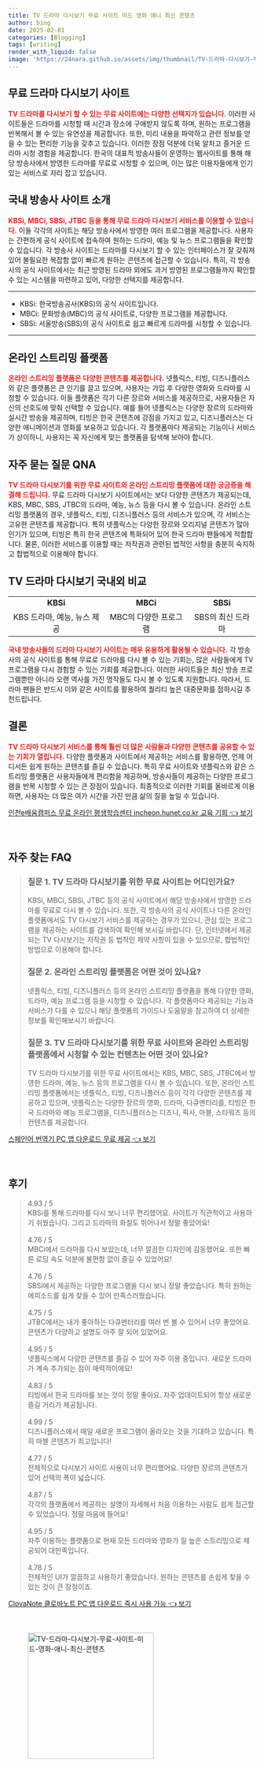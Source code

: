 ```yaml
---
title: TV 드라마 다시보기 무료 사이트 미드 영화 애니 최신 콘텐츠
author: bing
date: 2025-02-01
categories: [Blogging]
tags: [writing]
render_with_liquid: false
image: 'https://24nara.github.io/assets/img/thumbnail/TV-드라마-다시보기-무료-사이트-미드-영화-애니-최신-콘텐츠.webp'
---
```



<h2 id='무료 드라마 다시보기 사이트'>무료 드라마 다시보기 사이트</h2>

<p><b><span style="color: #ee2323;">TV 드라마를 다시보기 할 수 있는 무료 사이트에는 다양한 선택지가 있습니다.</span></b> 이러한 사이트들은 드라마를 시청할 때 시간과 장소에 구애받지 않도록 하며, 원하는 프로그램을 반복해서 볼 수 있는 유연성을 제공합니다. 또한, 미리 내용을 파악하고 관련 정보를 얻을 수 있는 편리한 기능을 갖추고 있습니다. 이러한 장점 덕분에 더욱 알차고 즐거운 드라마 시청 경험을 제공합니다. 한국의 대표적 방송사들이 운영하는 웹사이트를 통해 해당 방송사에서 방영한 드라마를 무료로 시청할 수 있으며, 이는 많은 이용자들에게 인기 있는 서비스로 자리 잡고 있습니다.</p>

<h2 id='국내 방송사 사이트 소개'>국내 방송사 사이트 소개</h2>

<p><b><span style="color: #ee2323;">KBSi, MBCi, SBSi, JTBC 등을 통해 무료 드라마 다시보기 서비스를 이용할 수 있습니다.</span></b> 이들 각각의 사이트는 해당 방송사에서 방영한 여러 프로그램을 제공합니다. 사용자는 간편하게 공식 사이트에 접속하여 원하는 드라마, 예능 및 뉴스 프로그램들을 확인할 수 있습니다. 각 방송사 사이트는 드라마를 다시보기 할 수 있는 인터페이스가 잘 갖춰져 있어 불필요한 복잡함 없이 빠르게 원하는 콘텐츠에 접근할 수 있습니다. 특히, 각 방송사의 공식 사이트에서는 최근 방영된 드라마 외에도 과거 방영된 프로그램들까지 확인할 수 있는 시스템을 마련하고 있어, 다양한 선택지를 제공합니다.</p>

<hr />

<ul>
    <li>KBSi: 한국방송공사(KBS)의 공식 사이트입니다.</li>
    <li>MBCi: 문화방송(MBC)의 공식 사이트로, 다양한 프로그램을 제공합니다.</li>
    <li>SBSi: 서울방송(SBS)의 공식 사이트로 쉽고 빠르게 드라마를 시청할 수 있습니다.</li>
</ul>

<hr />

<h2 id='온라인 스트리밍 플랫폼'>온라인 스트리밍 플랫폼</h2>

<p><b><span style="color: #ee2323;">온라인 스트리밍 플랫폼은 다양한 콘텐츠를 제공합니다.</span></b> 넷플릭스, 티빙, 디즈니플러스와 같은 플랫폼은 큰 인기를 끌고 있으며, 사용자는 가입 후 다양한 영화와 드라마를 시청할 수 있습니다. 이들 플랫폼은 각기 다른 장르와 서비스를 제공하므로, 사용자들은 자신의 선호도에 맞춰 선택할 수 있습니다. 예를 들어 넷플릭스는 다양한 장르의 드라마와 실시간 방송을 제공하며, 티빙은 한국 콘텐츠에 강점을 가지고 있고, 디즈니플러스는 다양한 애니메이션과 영화를 보유하고 있습니다. 각 플랫폼마다 제공되는 기능이나 서비스가 상이하니, 사용자는 꼭 자신에게 맞는 플랫폼을 탐색해 보아야 합니다.</p>

<h2 id='자주 묻는 질문 QNA'>자주 묻는 질문 QNA</h2>

<p><b><span style="color: #ee2323;">TV 드라마 다시보기를 위한 무료 사이트와 온라인 스트리밍 플랫폼에 대한 궁금증을 해결해 드립니다.</span></b> 무료 드라마 다시보기 사이트에서는 보다 다양한 콘텐츠가 제공되는데, KBS, MBC, SBS, JTBC의 드라마, 예능, 뉴스 등을 다시 볼 수 있습니다. 온라인 스트리밍 플랫폼의 경우, 넷플릭스, 티빙, 디즈니플러스 등의 서비스가 있으며, 각 서비스는 고유한 콘텐츠를 제공합니다. 특히 넷플릭스는 다양한 장르와 오리지널 콘텐츠가 많아 인기가 있으며, 티빙은 특히 한국 콘텐츠에 특화되어 있어 한국 드라마 팬들에게 적합합니다. 물론, 이러한 서비스를 이용할 때는 저작권과 관련된 법적인 사항을 충분히 숙지하고 합법적으로 이용해야 합니다.</p>

<h2 id='TV 드라마 다시보기 국내외 비교'>TV 드라마 다시보기 국내외 비교</h2>

<table>
    <tr>
        <td style="text-align: center; height: 17px;"><b>KBSi</b></td>
        <td style="text-align: center; height: 17px;"><b>MBCi</b></td>
        <td style="text-align: center; height: 17px;"><b>SBSi</b></td>
    </tr>
    <tr>
        <td style="text-align: center; height: 17px;">KBS 드라마, 예능, 뉴스 제공</td>
        <td style="text-align: center; height: 17px;">MBC의 다양한 프로그램</td>
        <td style="text-align: center; height: 17px;">SBS의 최신 드라마</td>
    </tr>
</table>

<p><b><span style="color: #ee2323;">국내 방송사들의 드라마 다시보기 사이트는 매우 유용하게 활용될 수 있습니다.</span></b> 각 방송사의 공식 사이트를 통해 무료로 드라마를 다시 볼 수 있는 기회는, 많은 사람들에게 TV 프로그램을 다시 경험할 수 있는 기회를 제공합니다. 이러한 사이트들은 최신 방송 프로그램뿐만 아니라 오랜 역사를 가진 명작들도 다시 볼 수 있도록 지원합니다. 따라서, 드라마 팬들은 반드시 이와 같은 사이트를 활용하여 퀄리티 높은 대중문화를 접하시길 추천드립니다.</p>

<h2 id='결론'>결론</h2>

<p><b><span style="color: #ee2323;">TV 드라마 다시보기 서비스를 통해 훨씬 더 많은 사람들과 다양한 콘텐츠를 공유할 수 있는 기회가 열립니다.</span></b> 다양한 플랫폼과 사이트에서 제공하는 서비스를 활용하면, 언제 어디서든 쉽게 원하는 콘텐츠를 즐길 수 있습니다. 특히 무료 사이트와 넷플릭스와 같은 스트리밍 플랫폼은 사용자들에게 편리함을 제공하며, 방송사들이 제공하는 다양한 프로그램을 반복 시청할 수 있는 큰 장점이 있습니다. 최종적으로 이러한 기회를 올바르게 이용하면, 사용자는 더 많은 여가 시간을 가진 만큼 삶의 질을 높일 수 있습니다.</p>


<p><a class="click-button" title="인천e배움캠퍼스 무료 온라인 평생학습센터 incheon.hunet.co.kr 교육 기회" href="https://24nara.github.io/posts/%EC%9D%B8%EC%B2%9Ce%EB%B0%B0%EC%9B%80%EC%BA%A0%ED%8D%BC%EC%8A%A4-%EB%AC%B4%EB%A3%8C-%EC%98%A8%EB%9D%BC%EC%9D%B8-%ED%8F%89%EC%83%9D%ED%95%99%EC%8A%B5%EC%84%BC%ED%84%B0-incheon.hunet.co.kr-%EA%B5%90%EC%9C%A1-%EA%B8%B0%ED%9A%8C/" rel="dofollow">인천e배움캠퍼스 무료 온라인 평생학습센터 incheon.hunet.co.kr 교육 기회 👈 보기</a></p><br>
<h2 id='자주_찾는_FAQ'>자주 찾는 FAQ</h2>
<div itemscope="" itemtype="https://schema.org/FAQPage"> 
<blockquote> 
<div itemscope="" itemprop="mainEntity" itemtype="https://schema.org/Question"> 
<h3 itemprop="name">질문 1. TV 드라마 다시보기를 위한 무료 사이트는 어디인가요?</h3> 
<div itemscope="" itemprop="acceptedAnswer" itemtype="https://schema.org/Answer"> 
<span itemprop="text"> 
<p>KBSi, MBCi, SBSi, JTBC 등의 공식 사이트에서 해당 방송사에서 방영한 드라마를 무료로 다시 볼 수 있습니다. 또한, 각 방송사의 공식 사이트나 다른 온라인 플랫폼에서도 TV 다시보기 서비스를 제공하는 경우가 있으니, 관심 있는 프로그램을 제공하는 사이트를 검색하여 확인해 보시길 바랍니다. 단, 인터넷에서 제공되는 TV 다시보기는 저작권 등 법적인 제약 사항이 있을 수 있으므로, 합법적인 방법으로 이용해야 합니다.</p> 
</span> 
</div> 
</div> 
<div itemscope="" itemprop="mainEntity" itemtype="https://schema.org/Question"> 
<h3 itemprop="name">질문 2. 온라인 스트리밍 플랫폼은 어떤 것이 있나요?</h3> 
<div itemscope="" itemprop="acceptedAnswer" itemtype="https://schema.org/Answer"> 
<span itemprop="text"> 
<p>넷플릭스, 티빙, 디즈니플러스 등의 온라인 스트리밍 플랫폼을 통해 다양한 영화, 드라마, 예능 프로그램 등을 시청할 수 있습니다. 각 플랫폼마다 제공되는 기능과 서비스가 다를 수 있으니 해당 플랫폼의 가이드나 도움말을 참고하여 더 상세한 정보를 확인해보시기 바랍니다.</p> 
</span> 
</div> 
</div> 
<div itemscope="" itemprop="mainEntity" itemtype="https://schema.org/Question"> 
<h3 itemprop="name">질문 3. TV 드라마 다시보기를 위한 무료 사이트와 온라인 스트리밍 플랫폼에서 시청할 수 있는 컨텐츠는 어떤 것이 있나요?</h3> 
<div itemscope="" itemprop="acceptedAnswer" itemtype="https://schema.org/Answer"> 
<span itemprop="text"> 
<p>TV 드라마 다시보기를 위한 무료 사이트에서는 KBS, MBC, SBS, JTBC에서 방영한 드라마, 예능, 뉴스 등의 프로그램을 다시 볼 수 있습니다. 또한, 온라인 스트리밍 플랫폼에서는 넷플릭스, 티빙, 디즈니플러스 등이 각각 다양한 콘텐츠를 제공하고 있으며, 넷플릭스는 다양한 장르의 영화, 드라마, 다큐멘터리를, 티빙은 한국 드라마와 예능 프로그램을, 디즈니플러스는 디즈니, 픽사, 마블, 스타워즈 등의 컨텐츠를 제공합니다.</p> 
</span> 
</div> 
</div> 
</blockquote> 
</div>
<p><a class="click-button" title="스페인어 번역기 PC 앱 다운로드 무료 제공" href="https://24nara.github.io/posts/%EC%8A%A4%ED%8E%98%EC%9D%B8%EC%96%B4-%EB%B2%88%EC%97%AD%EA%B8%B0-PC-%EC%95%B1-%EB%8B%A4%EC%9A%B4%EB%A1%9C%EB%93%9C-%EB%AC%B4%EB%A3%8C-%EC%A0%9C%EA%B3%B5/" rel="dofollow">스페인어 번역기 PC 앱 다운로드 무료 제공 👈 보기</a></p><br>
<h2 id='후기'>후기</h2>
<div itemscope itemtype="https://schema.org/Product">
  <blockquote>
  <div itemprop="review" itemscope itemtype="https://schema.org/Review">
      <div itemprop="reviewRating" itemscope itemtype="https://schema.org/Rating"> <span itemprop="ratingValue">4.93</span> / <span itemprop="bestRating">5</span> </div>
      <span itemprop="reviewBody">KBSi를 통해 드라마를 다시 보니 너무 편리했어요. 사이트가 직관적이고 사용하기 쉬웠습니다. 그리고 드라마의 화질도 뛰어나서 정말 좋았어요!</span>
  </div>
  <br>
  <div itemprop="review" itemscope itemtype="https://schema.org/Review">
      <div itemprop="reviewRating" itemscope itemtype="https://schema.org/Rating"> <span itemprop="ratingValue">4.76</span> / <span itemprop="bestRating">5</span> </div>
      <span itemprop="reviewBody">MBCi에서 드라마를 다시 보았는데, 너무 깔끔한 디자인에 감동했어요. 또한 빠른 로딩 속도 덕분에 불편함 없이 즐길 수 있었어요!</span>
  </div>
  <br>
  <div itemprop="review" itemscope itemtype="https://schema.org/Review">
      <div itemprop="reviewRating" itemscope itemtype="https://schema.org/Rating"> <span itemprop="ratingValue">4.76</span> / <span itemprop="bestRating">5</span> </div>
      <span itemprop="reviewBody">SBSi에서 제공하는 다양한 프로그램을 다시 보니 정말 좋았습니다. 특히 원하는 에피소드를 쉽게 찾을 수 있어 만족스러웠습니다.</span>
  </div>
  <br>
  <div itemprop="review" itemscope itemtype="https://schema.org/Review">
      <div itemprop="reviewRating" itemscope itemtype="https://schema.org/Rating"> <span itemprop="ratingValue">4.75</span> / <span itemprop="bestRating">5</span> </div>
      <span itemprop="reviewBody">JTBC에서는 내가 좋아하는 다큐멘터리를 여러 번 볼 수 있어서 너무 좋았어요. 콘텐츠가 다양하고 설명도 아주 잘 되어 있었어요.</span>
  </div>
  <br>
  <div itemprop="review" itemscope itemtype="https://schema.org/Review">
      <div itemprop="reviewRating" itemscope itemtype="https://schema.org/Rating"> <span itemprop="ratingValue">4.95</span> / <span itemprop="bestRating">5</span> </div>
      <span itemprop="reviewBody">넷플릭스에서 다양한 콘텐츠를 즐길 수 있어 자주 이용 중입니다. 새로운 드라마가 계속 추가되는 점이 매력적이에요!</span>
  </div>
  <br>
  <div itemprop="review" itemscope itemtype="https://schema.org/Review">
      <div itemprop="reviewRating" itemscope itemtype="https://schema.org/Rating"> <span itemprop="ratingValue">4.83</span> / <span itemprop="bestRating">5</span> </div>
      <span itemprop="reviewBody">티빙에서 한국 드라마를 보는 것이 정말 좋아요. 자주 업데이트되어 항상 새로운 즐길 거리가 제공됩니다.</span>
  </div>
  <br>
  <div itemprop="review" itemscope itemtype="https://schema.org/Review">
      <div itemprop="reviewRating" itemscope itemtype="https://schema.org/Rating"> <span itemprop="ratingValue">4.99</span> / <span itemprop="bestRating">5</span> </div>
      <span itemprop="reviewBody">디즈니플러스에서 매일 새로운 프로그램이 올라오는 것을 기대하고 있습니다. 특히 마블 콘텐츠가 최고입니다!</span>
  </div>
  <br>
  <div itemprop="review" itemscope itemtype="https://schema.org/Review">
      <div itemprop="reviewRating" itemscope itemtype="https://schema.org/Rating"> <span itemprop="ratingValue">4.77</span> / <span itemprop="bestRating">5</span> </div>
      <span itemprop="reviewBody">전체적으로 다시보기 사이트 사용이 너무 편리했어요. 다양한 장르의 콘텐츠가 있어 선택의 폭이 넓습니다.</span>
  </div>
  <br>
  <div itemprop="review" itemscope itemtype="https://schema.org/Review">
      <div itemprop="reviewRating" itemscope itemtype="https://schema.org/Rating"> <span itemprop="ratingValue">4.87</span> / <span itemprop="bestRating">5</span> </div>
      <span itemprop="reviewBody">각각의 플랫폼에서 제공하는 설명이 자세해서 처음 이용하는 사람도 쉽게 접근할 수 있었습니다. 정말 마음에 들어요!</span>
  </div>
  <br>
  <div itemprop="review" itemscope itemtype="https://schema.org/Review">
      <div itemprop="reviewRating" itemscope itemtype="https://schema.org/Rating"> <span itemprop="ratingValue">4.95</span> / <span itemprop="bestRating">5</span> </div>
      <span itemprop="reviewBody">자주 이용하는 플랫폼으로 현재 모든 드라마와 영화가 질 높은 스트리밍으로 제공되어 대만족입니다.</span>
  </div>
  <br>
  <div itemprop="review" itemscope itemtype="https://schema.org/Review">
      <div itemprop="reviewRating" itemscope itemtype="https://schema.org/Rating"> <span itemprop="ratingValue">4.78</span> / <span itemprop="bestRating">5</span> </div>
      <span itemprop="reviewBody">전체적인 UI가 깔끔하고 사용하기 좋았습니다. 원하는 콘텐츠를 손쉽게 찾을 수 있는 것이 큰 장점이죠.</span>
  </div>
  </blockquote>
</div>
<p><a class="click-button" title="ClovaNote 클로바노트 PC 앱 다운로드 즉시 사용 가능" href="https://24nara.github.io/posts/ClovaNote-%ED%81%B4%EB%A1%9C%EB%B0%94%EB%85%B8%ED%8A%B8-PC-%EC%95%B1-%EB%8B%A4%EC%9A%B4%EB%A1%9C%EB%93%9C-%EC%A6%89%EC%8B%9C-%EC%82%AC%EC%9A%A9-%EA%B0%80%EB%8A%A5/" rel="dofollow">ClovaNote 클로바노트 PC 앱 다운로드 즉시 사용 가능 👈 보기</a></p><br>
<figure class="image"><img src="https://24nara.github.io/assets/img/thumbnail/TV-드라마-다시보기-무료-사이트-미드-영화-애니-최신-콘텐츠.webp" alt="TV-드라마-다시보기-무료-사이트-미드-영화-애니-최신-콘텐츠" width="256" height="256"></figure>